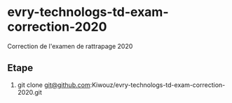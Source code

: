# evry-technologs-td-exam-correction-2020
Correction de l'examen de rattrapage 2020

## Etape
1. git clone git@github.com:Kiwouz/evry-technologs-td-exam-correction-2020.git
